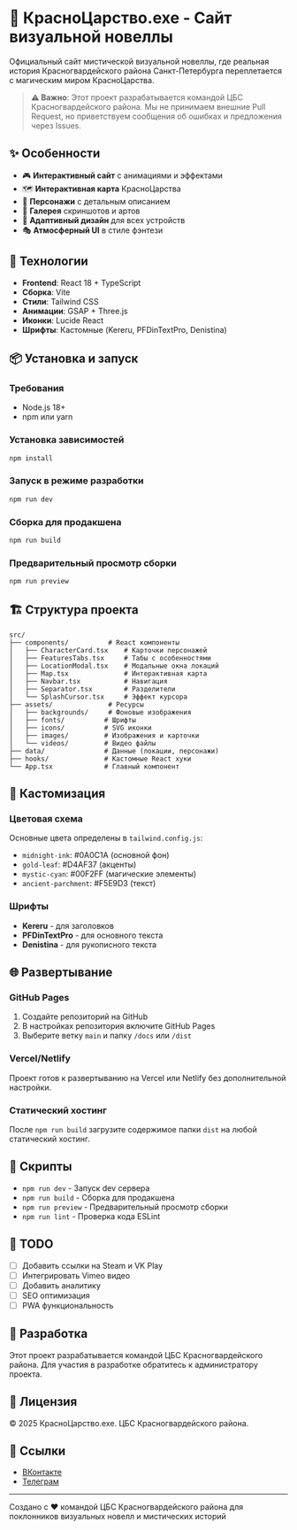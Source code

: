 # 🏰 КрасноЦарство.exe - Сайт визуальной новеллы

Официальный сайт мистической визуальной новеллы, где реальная история Красногвардейского района Санкт-Петербурга переплетается с магическим миром КрасноЦарства.

> **⚠️ Важно**: Этот проект разрабатывается командой ЦБС Красногвардейского района. Мы не принимаем внешние Pull Request, но приветствуем сообщения об ошибках и предложения через Issues.

## ✨ Особенности

- 🎮 **Интерактивный сайт** с анимациями и эффектами
- 🗺️ **Интерактивная карта** КрасноЦарства
- 👥 **Персонажи** с детальным описанием
- 🎨 **Галерея** скриншотов и артов
- 📱 **Адаптивный дизайн** для всех устройств
- 🎭 **Атмосферный UI** в стиле фэнтези

## 🚀 Технологии

- **Frontend**: React 18 + TypeScript
- **Сборка**: Vite
- **Стили**: Tailwind CSS
- **Анимации**: GSAP + Three.js
- **Иконки**: Lucide React
- **Шрифты**: Кастомные (Kereru, PFDinTextPro, Denistina)

## 📦 Установка и запуск

### Требования
- Node.js 18+ 
- npm или yarn

### Установка зависимостей
```bash
npm install
```

### Запуск в режиме разработки
```bash
npm run dev
```

### Сборка для продакшена
```bash
npm run build
```

### Предварительный просмотр сборки
```bash
npm run preview
```

## 🏗️ Структура проекта

```
src/
├── components/          # React компоненты
│   ├── CharacterCard.tsx    # Карточки персонажей
│   ├── FeaturesTabs.tsx     # Табы с особенностями
│   ├── LocationModal.tsx    # Модальные окна локаций
│   ├── Map.tsx              # Интерактивная карта
│   ├── Navbar.tsx           # Навигация
│   ├── Separator.tsx        # Разделители
│   └── SplashCursor.tsx     # Эффект курсора
├── assets/              # Ресурсы
│   ├── backgrounds/     # Фоновые изображения
│   ├── fonts/          # Шрифты
│   ├── icons/          # SVG иконки
│   ├── images/         # Изображения и карточки
│   └── videos/         # Видео файлы
├── data/               # Данные (локации, персонажи)
├── hooks/              # Кастомные React хуки
└── App.tsx             # Главный компонент
```

## 🎨 Кастомизация

### Цветовая схема
Основные цвета определены в `tailwind.config.js`:
- `midnight-ink`: #0A0C1A (основной фон)
- `gold-leaf`: #D4AF37 (акценты)
- `mystic-cyan`: #00F2FF (магические элементы)
- `ancient-parchment`: #F5E9D3 (текст)

### Шрифты
- **Kereru** - для заголовков
- **PFDinTextPro** - для основного текста
- **Denistina** - для рукописного текста

## 🌐 Развертывание

### GitHub Pages
1. Создайте репозиторий на GitHub
2. В настройках репозитория включите GitHub Pages
3. Выберите ветку `main` и папку `/docs` или `/dist`

### Vercel/Netlify
Проект готов к развертыванию на Vercel или Netlify без дополнительной настройки.

### Статический хостинг
После `npm run build` загрузите содержимое папки `dist` на любой статический хостинг.

## 🔧 Скрипты

- `npm run dev` - Запуск dev сервера
- `npm run build` - Сборка для продакшена
- `npm run preview` - Предварительный просмотр сборки
- `npm run lint` - Проверка кода ESLint

## 📝 TODO

- [ ] Добавить ссылки на Steam и VK Play
- [ ] Интегрировать Vimeo видео
- [ ] Добавить аналитику
- [ ] SEO оптимизация
- [ ] PWA функциональность

## 🤝 Разработка

Этот проект разрабатывается командой ЦБС Красногвардейского района. Для участия в разработке обратитесь к администратору проекта.

## 📄 Лицензия

© 2025 КрасноЦарство.exe. ЦБС Красногвардейского района.

## 🔗 Ссылки

- [ВКонтакте](https://vk.com/rzhevka_lib)
- [Телеграм](https://t.me/lib_rzhevka)

---

Создано с ❤️ командой ЦБС Красногвардейского района для поклонников визуальных новелл и мистических историй
